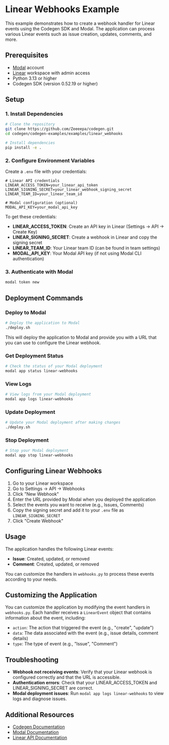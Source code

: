# Linear Webhooks Example

This example demonstrates how to create a webhook handler for Linear events using the Codegen SDK and Modal. The application can process various Linear events such as issue creation, updates, comments, and more.

## Prerequisites

- [Modal](https://modal.com/) account
- [Linear](https://linear.app/) workspace with admin access
- Python 3.13 or higher
- Codegen SDK (version 0.52.19 or higher)

## Setup

### 1. Install Dependencies

```bash
# Clone the repository
git clone https://github.com/Zeeeepa/codegen.git
cd codegen/codegen-examples/examples/linear_webhooks

# Install dependencies
pip install -e .
```

### 2. Configure Environment Variables

Create a `.env` file with your credentials:

```
# Linear API credentials
LINEAR_ACCESS_TOKEN=your_linear_api_token
LINEAR_SIGNING_SECRET=your_linear_webhook_signing_secret
LINEAR_TEAM_ID=your_linear_team_id

# Modal configuration (optional)
MODAL_API_KEY=your_modal_api_key
```

To get these credentials:

- **LINEAR_ACCESS_TOKEN**: Create an API key in Linear (Settings → API → Create Key)
- **LINEAR_SIGNING_SECRET**: Create a webhook in Linear and copy the signing secret
- **LINEAR_TEAM_ID**: Your Linear team ID (can be found in team settings)
- **MODAL_API_KEY**: Your Modal API key (if not using Modal CLI authentication)

### 3. Authenticate with Modal

```bash
modal token new
```

## Deployment Commands

### Deploy to Modal

```bash
# Deploy the application to Modal
./deploy.sh
```

This will deploy the application to Modal and provide you with a URL that you can use to configure the Linear webhook.

### Get Deployment Status

```bash
# Check the status of your Modal deployment
modal app status linear-webhooks
```

### View Logs

```bash
# View logs from your Modal deployment
modal app logs linear-webhooks
```

### Update Deployment

```bash
# Update your Modal deployment after making changes
./deploy.sh
```

### Stop Deployment

```bash
# Stop your Modal deployment
modal app stop linear-webhooks
```

## Configuring Linear Webhooks

1. Go to your Linear workspace
2. Go to Settings → API → Webhooks
3. Click "New Webhook"
4. Enter the URL provided by Modal when you deployed the application
5. Select the events you want to receive (e.g., Issues, Comments)
6. Copy the signing secret and add it to your `.env` file as `LINEAR_SIGNING_SECRET`
7. Click "Create Webhook"

## Usage

The application handles the following Linear events:

- **Issue**: Created, updated, or removed
- **Comment**: Created, updated, or removed

You can customize the handlers in `webhooks.py` to process these events according to your needs.

## Customizing the Application

You can customize the application by modifying the event handlers in `webhooks.py`. Each handler receives a `LinearEvent` object that contains information about the event, including:

- `action`: The action that triggered the event (e.g., "create", "update")
- `data`: The data associated with the event (e.g., issue details, comment details)
- `type`: The type of event (e.g., "Issue", "Comment")

## Troubleshooting

- **Webhook not receiving events**: Verify that your Linear webhook is configured correctly and that the URL is accessible.
- **Authentication errors**: Check that your LINEAR_ACCESS_TOKEN and LINEAR_SIGNING_SECRET are correct.
- **Modal deployment issues**: Run `modal app logs linear-webhooks` to view logs and diagnose issues.

## Additional Resources

- [Codegen Documentation](https://docs.codegen.sh/)
- [Modal Documentation](https://modal.com/docs)
- [Linear API Documentation](https://developers.linear.app/docs/)
